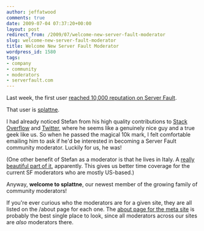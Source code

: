 ```yaml
---
author: jeffatwood
comments: true
date: 2009-07-04 07:37:20+00:00
layout: post
redirect_from: /2009/07/welcome-new-server-fault-moderator
slug: welcome-new-server-fault-moderator
title: Welcome New Server Fault Moderator
wordpress_id: 1580
tags:
- company
- community
- moderators
- serverfault.com
---
```



Last week, the first user [reached 10,000 reputation on Server Fault](http://serverfault.com/users).



That user is [splattne](http://serverfault.com/users/45/splattne).







I had already noticed Stefan from his high quality contributions to [Stack Overflow](http://stackoverflow.com/users/6461/splattne) and [Twitter](https://twitter.com/splattne), where he seems like a genuinely nice guy and a true geek like us. So when he passed the magical 10k mark, I felt comfortable emailing him to ask if he'd be interested in becoming a Server Fault community moderator. Luckily for us, he was!



(One other benefit of Stefan as a moderator is that he lives in Italy. A [really beautiful part of it](http://www.youtube.com/watch?v=H_F3YWYFIyA), apparently. This gives us better time coverage for the current SF moderators who are mostly US-based.)



Anyway, **welcome to splattne**, our newest member of the growing family of community moderators!



If you're ever curious who the moderators are for a given site, they are all listed on the /about page for each one. The [about page for the meta site](http://meta.stackoverflow.com/about) is probably the best single place to look, since all moderators across our sites are _also_ moderators there.

